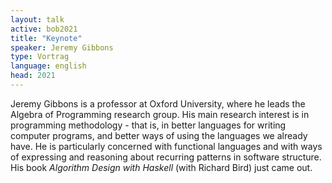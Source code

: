 ```yaml
---
layout: talk
active: bob2021
title: "Keynote"
speaker: Jeremy Gibbons
type: Vortrag
language: english
head: 2021
---
```


Jeremy Gibbons is a professor at Oxford University, where he leads the
Algebra of Programming research group.  His main research interest is
in programming methodology - that is, in better languages for writing
computer programs, and better ways of using the languages we already
have. He is particularly concerned with functional languages and with
ways of expressing and reasoning about recurring patterns in software
structure.  His book *Algorithm Design with Haskell* (with Richard
Bird) just came out.
